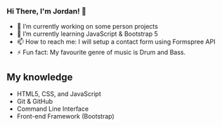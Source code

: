 ### Hi There, I'm Jordan! 👋

- 🔭 I’m currently working on some person projects
- 🌱 I’m currently learning JavaScript & Bootstrap 5
- 📫 How to reach me: I will setup a contact form using Formspree API
- ⚡ Fun fact: My favourite genre of music is Drum and Bass.

## My knowledge

- HTML5, CSS, and JavaScript
- Git & GitHub
- Command Line Interface
- Front-end Framework (Bootstrap)
